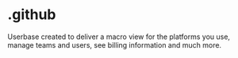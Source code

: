 # .github
Userbase created to deliver a macro view for the platforms you use, manage teams and users, see billing information and much more.
